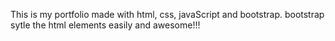 This is my portfolio made with html, css, javaScript and bootstrap. 
bootstrap sytle the html elements easily and awesome!!!
